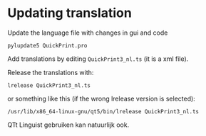 Updating translation
============


Update the language file with changes in gui and code

	pylupdate5 QuickPrint.pro

Add translations by editing `QuickPrint3_nl.ts` (it is a xml file).

Release the translations with:

	lrelease QuickPrint3_nl.ts

or something like this (if the wrong lrelease version is selected):

	/usr/lib/x86_64-linux-gnu/qt5/bin/lrelease QuickPrint3_nl.ts

QTt Linguist gebruiken kan natuurlijk ook.



